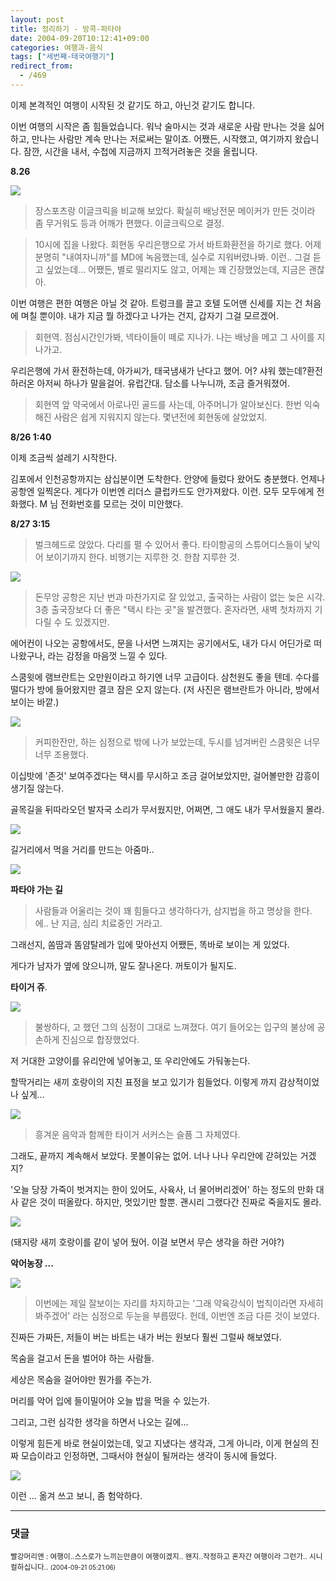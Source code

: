 ```yaml
---
layout: post
title: 정리하기 - 방콕-파타야
date: 2004-09-20T10:12:41+09:00
categories: 여행과-음식
tags: ["세번째-태국여행기"]
redirect_from:
  - /469
---
```


이제 본격적인 여행이 시작된 것 같기도 하고, 아닌것 같기도 합니다.

이번 여행의 시작은 좀 힘들었습니다. 워낙 술마시는 것과 새로운 사람 만나는 것을 싫어하고, 만나는 사람만 계속 만나는 저로써는 말이죠. 어쨌든, 시작했고, 여기까지 왔습니다. 잠깐, 시간을 내서, 수첩에 지금까지 끄적거려놓은 것을 올립니다.

<strong>8.26

</strong><img src="http://farm4.static.flickr.com/3460/3230928482_f74360cea7.jpg" >

> 장스포츠랑 이글크릭을 비교해 보았다. 확실히 배낭전문 메이커가 만든 것이라 좀 무거워도 등과 어깨가 편했다. 이글크릭으로 결정.

> 10시에 집을 나왔다. 회현동 우리은행으로 가서 바트화환전을 하기로 했다. 어제 분명히 "내여자니까"를 MD에 녹음했는데, 실수로 지워버렸나봐. 이런.. 그걸 듣고 싶었는데... 어쨌든, 별로 떨리지도 않고, 어제는 꽤 긴장했었는데, 지금은 괜찮아.

> 

이번 여행은 편한 여행은 아닐 것 같아. 트렁크를 끌고 호텔 도어맨 신세를 지는 건 처음에 며칠 뿐이야. 내가 지금 뭘 하겠다고 나가는 건지, 갑자기 그걸 모르겠어.

> 회현역. 점심시간인가봐, 넥타이들이 떼로 지나가. 나는 배낭을 메고 그 사이를 지나가고.

우리은행에 가서 환전하는데, 아가씨가, 태국냄새가 난다고 했어. 어? 샤워 했는데?환전하러온 아저씨 하나가 말을걸어. 유럽간대. 담소를 나누니까, 조금 즐거워졌어.

> 회현역 앞 약국에서 아로나민 골드를 사는데, 아주머니가 알아보신다. 한번 익숙해진 사람은 쉽게 지워지지 않는다. 몇년전에 회현동에 살았었지.

<strong>8/26 1:40</strong>

> 

이제 조금씩 설레기 시작한다.

김포에서 인천공항까지는 삼십분이면 도착한다. 안양에 들렀다 왔어도 충분했다. 언제나 공항엔 일찍온다. 게다가 이번엔 리더스 클럽카드도 안가져왔다. 이런. 모두 모두에게 전화했다. M 님 전화번호를 모르는 것이 미안했다.

<strong>8/27 3:15</strong>

> 벌크헤드로 앉았다. 다리를 펼 수 있어서 좋다. 타이항공의 스튜어디스들이 낯익어 보이기까지 한다. 비행기는 지루한 것. 한참 지루한 것.

<img src="http://farm4.static.flickr.com/3301/3230105003_c0d81e2911.jpg" >

> 돈무앙 공항은 지난 번과 마찬가지로 잘 있었고, 출국하는 사람이 없는 늦은 시각. 3층 출국장보다 더 좋은 "택시 타는 곳"을 발견했다. 혼자라면, 새벽 첫차까지 기다릴 수 도 있겠지만.

에어컨이 나오는 공항에서도, 문을 나서면 느껴지는 공기에서도, 내가 다시 어딘가로 떠나왔구나, 라는 감정을 마음껏 느낄 수 있다.

스쿰윗에 램브란트는 오만원이라고 하기엔 너무 고급이다. 삼천원도 좋을 텐데. 수다를 떨다가 방에 들어왔지만 결코 잠은 오지 않는다. (저 사진은 램브란트가 아니라, 방에서 보이는 바깥.)

<img src="http://farm4.static.flickr.com/3075/3230953476_f317d070a9.jpg" >

> 커피한잔만, 하는 심정으로 밖에 나가 보았는데, 두시를 넘겨버린 스쿰윗은 너무 너무 조용했다.

이십밧에 '존것' 보여주겠다는 택시를 무시하고 조금 걸어보았지만, 걸어볼만한 감흥이 생기질 않는다.

골목길을 뒤따라오던 발자국 소리가 무서웠지만, 어쩌면, 그 애도 내가 무서웠을지 몰라.

<img src="http://farm4.static.flickr.com/3490/3230105321_36b60b4970.jpg" />

길거리에서 먹을 거리를 만드는 아줌마..

<img src="http://farm4.static.flickr.com/3304/3230954580_8d7717e372.jpg" />

<strong>파타야 가는 길</strong>

> 사람들과 어울리는 것이 꽤 힘들다고 생각하다가, 삼지법을 하고 명상을 한다. 에.. 난 지금, 심리 치료중인 거라고.

그래선지, 쏨땀과 똠얌탈레가 입에 맞아선지 어쨌든, 똑바로 보이는 게 있었다.

게다가 남자가 옆에 앉으니까, 말도 잘나온다. 꺼토이가 될지도.

<strong>타이거 쥬</strong>.

<img src="http://farm4.static.flickr.com/3258/3230106289_265027174f.jpg" >

> 불쌍하다, 고 했던 그의 심정이 그대로 느껴졌다. 여기 들어오는 입구의 불상에 공손하게 진심으로 합장했었다.

저 거대한 고양이를 유리안에 넣어놓고, 또 우리안에도 가둬놓는다.

할딱거리는 새끼 호랑이의 지친 표정을 보고 있기가 힘들었다. 이렇게 까지 감상적이었나 싶게...

<img src="http://farm4.static.flickr.com/3471/3230106605_b109034962.jpg" >

> 흥겨운 음악과 함께한 타이거 서커스는 슬픔 그 자체였다.

그래도, 끝까지 계속해서 보았다. 못볼이유는 없어. 너나 나나 우리안에 갇혀있는 거겠지?

'오늘 당장 가죽이 벗겨지는 한이 있어도, 사육사, 너 물어버리겠어' 하는 정도의 만화 대사 같은 것이 떠올랐다. 하지만, 멋있기만 할뿐. 괜시리 그랬다간 진짜로 죽을지도 몰라.

<img src="http://farm4.static.flickr.com/3502/3230105989_73d7567d6b.jpg" >

(돼지랑 새끼 호랑이를 같이 넣어 뒀어. 이걸 보면서 무슨 생각을 하란 거야?)

<strong>악어농장 ...</strong>

<img src="http://farm4.static.flickr.com/3430/3230107125_090b914725.jpg" />

> 이번에는 제일 잘보이는 자리를 차지하고는 '그래 약육강식이 법칙이라면 자세히 봐주겠어' 라는 심정으로 두눈을 부릅떴다. 헌데, 이번엔 조금 다른 것이 보였다.

진짜든 가짜든, 저들이 버는 바트는 내가 버는 원보다 훨씬 그럴싸 해보였다.

목숨을 걸고서 돈을 벌어야 하는 사람들.

세상은 목숨을 걸어야만 뭔가를 주는가.

머리를 악어 입에 들이밀어야 오늘 밥을 먹을 수 있는가.

그리고, 그런 심각한 생각을 하면서 나오는 길에...

이렇게 힘든게 바로 현실이었는데, 잊고 지냈다는 생각과, 그게 아니라, 이게 현실의 진짜 모습이라고 인정하면, 그때서야 현실이 될꺼라는 생각이 동시에 들었다.

<img src="http://farm4.static.flickr.com/3267/3230107533_b4ac97d23b.jpg" />

이런 ... 옮겨 쓰고 보니, 좀 험악하다.

* * *

### 댓글



<!--- cmt:826 --->
<!--- mail: --->
<!--- parent:0 --->

<small class=comment>빨강머리앤 : 여행이..스스로가 느끼는만큼이 여행이겠지.. 왠지..작정하고 혼자간 여행이라 그런가.. 시니컬하십니다.. <small>(2004-09-21 05:21:06)</small></small>

